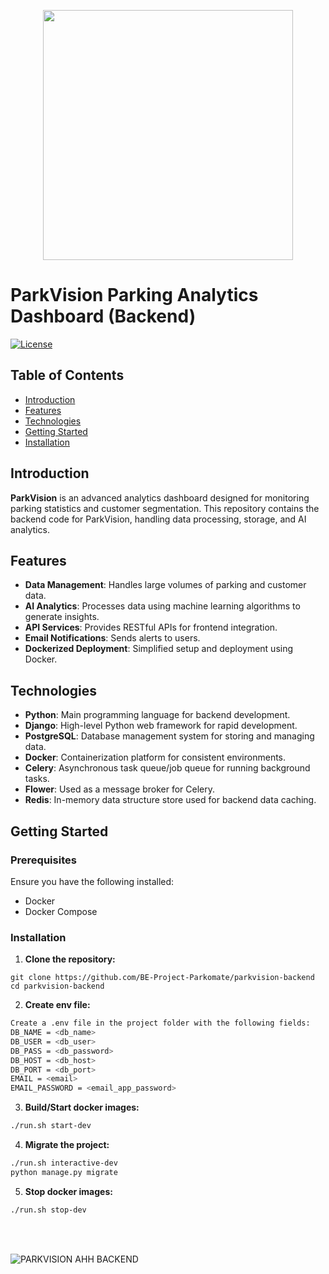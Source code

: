<p align="center">
<img src="https://github.com/Parkomate-ParkVision/parkvision-frontend/assets/85283622/6f609ea7-b547-43cb-a771-2240ec86e914" width=400 />
</p>

# ParkVision Parking Analytics Dashboard (Backend)

[![License](https://img.shields.io/badge/license-MIT-blue.svg)](LICENSE)

## Table of Contents
- [Introduction](#introduction)
- [Features](#features)
- [Technologies](#technologies)
- [Getting Started](#getting-started)
- [Installation](#installation)

## Introduction

**ParkVision** is an advanced analytics dashboard designed for monitoring parking statistics and customer segmentation. This repository contains the backend code for ParkVision, handling data processing, storage, and AI analytics.

## Features

- **Data Management**: Handles large volumes of parking and customer data.
- **AI Analytics**: Processes data using machine learning algorithms to generate insights.
- **API Services**: Provides RESTful APIs for frontend integration.
- **Email Notifications**: Sends alerts to users.
- **Dockerized Deployment**: Simplified setup and deployment using Docker.

## Technologies

- **Python**: Main programming language for backend development.
- **Django**: High-level Python web framework for rapid development.
- **PostgreSQL**: Database management system for storing and managing data.
- **Docker**: Containerization platform for consistent environments.
- **Celery**: Asynchronous task queue/job queue for running background tasks.
- **Flower**: Used as a message broker for Celery.
- **Redis**: In-memory data structure store used for backend data caching.

## Getting Started

### Prerequisites

Ensure you have the following installed:

- Docker
- Docker Compose

### Installation

1. **Clone the repository:**
```
git clone https://github.com/BE-Project-Parkomate/parkvision-backend
cd parkvision-backend
```

2. **Create env file:**
```sh
Create a .env file in the project folder with the following fields:
DB_NAME = <db_name>
DB_USER = <db_user>
DB_PASS = <db_password>
DB_HOST = <db_host>
DB_PORT = <db_port>
EMAIL = <email>
EMAIL_PASSWORD = <email_app_password>
```

3. **Build/Start docker images:**
```sh
./run.sh start-dev
```

4. **Migrate the project:**
```sh
./run.sh interactive-dev
python manage.py migrate
```

5. **Stop docker images:**
```sh
./run.sh stop-dev
```

<br>
<br>

![PARKVISION AHH BACKEND](https://github.com/Parkomate-ParkVision/parkvision-backend/assets/67187699/006ab233-521b-4b37-a25e-859020e55c69)
